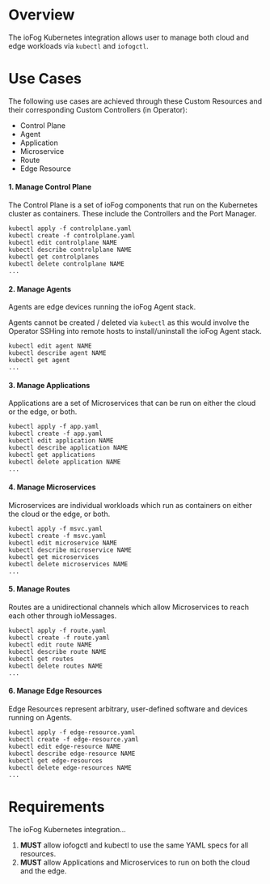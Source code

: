 # Overview

The ioFog Kubernetes integration allows user to manage both cloud and edge workloads via `kubectl` and `iofogctl`.

# Use Cases

The following use cases are achieved through these Custom Resources and their corresponding Custom Controllers (in Operator):

* Control Plane
* Agent
* Application
* Microservice
* Route
* Edge Resource


#### 1. Manage Control Plane

The Control Plane is a set of ioFog components that run on the Kubernetes cluster as containers. These include the Controllers and the Port Manager.

```
kubectl apply -f controlplane.yaml
kubectl create -f controlplane.yaml
kubectl edit controlplane NAME
kubectl describe controlplane NAME
kubectl get controlplanes
kubectl delete controlplane NAME
...
```

#### 2. Manage Agents

Agents are edge devices running the ioFog Agent stack. 

Agents cannot be created / deleted via `kubectl` as this would involve the Operator SSHing into remote hosts to install/uninstall the ioFog Agent stack.

```
kubectl edit agent NAME
kubectl describe agent NAME
kubectl get agent
...
```

#### 3. Manage Applications

Applications are a set of Microservices that can be run on either the cloud or the edge, or both.

```
kubectl apply -f app.yaml
kubectl create -f app.yaml
kubectl edit application NAME
kubectl describe application NAME
kubectl get applications
kubectl delete application NAME
...
```

#### 4. Manage Microservices

Microservices are individual workloads which run as containers on either the cloud or the edge, or both.

```
kubectl apply -f msvc.yaml
kubectl create -f msvc.yaml
kubectl edit microservice NAME
kubectl describe microservice NAME
kubectl get microservices
kubectl delete microservices NAME
...
```

#### 5. Manage Routes

Routes are a unidirectional channels which allow Microservices to reach each other through ioMessages.

```
kubectl apply -f route.yaml
kubectl create -f route.yaml
kubectl edit route NAME
kubectl describe route NAME
kubectl get routes
kubectl delete routes NAME
...
```

#### 6. Manage Edge Resources

Edge Resources represent arbitrary, user-defined software and devices running on Agents.

```
kubectl apply -f edge-resource.yaml
kubectl create -f edge-resource.yaml
kubectl edit edge-resource NAME
kubectl describe edge-resource NAME
kubectl get edge-resources
kubectl delete edge-resources NAME
...
```

# Requirements

The ioFog Kubernetes integration...
1. **MUST** allow iofogctl and kubectl to use the same YAML specs for all resources.
2. **MUST** allow Applications and Microservices to run on both the cloud and the edge.
